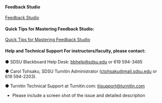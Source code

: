 #### Feedback Studio

[Feedback Studio](https://goo.gl/o81KCm)

#### Quick Tips for Mastering Feedback Studio​:

[Quick Tips for Mastering Feedback Studio](https://goo.gl/1gbTjq)

#### Help and Technical Support For instructors/faculty​, please contact:

● SDSU Blackboard Help Desk​: bbhelp@sdsu.edu or 619 594-3485

● Carol Tohsaku, SDSU Turnitin Administrator ​\(ctohsaku@mail.sdsu.edu or 619 594-2203\).

● Turnitin Technical Support at Turnitin.com​: tiisupport@turnitin.com

* Please include a screen shot of the issue and detailed description




